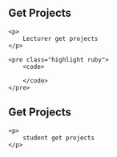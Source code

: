 <div class="lecturer-view">
	<h2 id="create-project" class="lecturer-view">Get Projects</h2>


	<p>
		Lecturer get projects
	</p>

	<pre class="highlight ruby">
		<code>

		</code>
	</pre>

</div>

<div class="student-view">
	<h2 id="create-project" class="student-view">Get Projects</h2>


	<p>
		student get projects
	</p>



</div>
